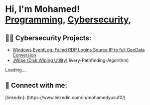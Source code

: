 <h1>Hi, I'm Mohamed! <br/><a href="https://github.com/MohamedYusuf1">Programming</a>, <a href="https://www.linkedin.com/in/myusuf0/">Cybersecurity</a>, 

<h2>👨‍💻 Cybersecurity Projects:</h2>

  - [Windows EventLog: Failed RDP Logins Source IP to full GeoData Conversion](https://github.com/MohamedYusuf1/Sentinel-.git)
  - [JWipe (Disk Wiping Utility)](https://github.com/MohamedYusuf1/Active-Directory-Project.git)
  livery-Pathfinding-Algorithm)
  
  Loading....


<h2> 🤳 Connect with me:</h2> [linkedin]: (https://www.linkedin.com/in/mohamedyusuf0/)

